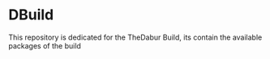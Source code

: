 # DBuild

This repository is dedicated for the TheDabur Build, its contain the available packages of the build
